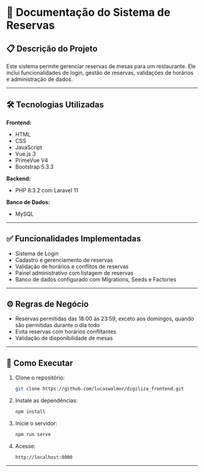 # 📄 Documentação do Sistema de Reservas  

## 📋 Descrição do Projeto  
Este sistema permite gerenciar reservas de mesas para um restaurante. Ele inclui funcionalidades de login, gestão de reservas, validações de horários e administração de dados.  

---

## 🛠 Tecnologias Utilizadas  

**Frontend:**  
- HTML  
- CSS  
- JavaScript  
- Vue.js 3
- PrimeVue V4
- Bootstrap 5.3.3

**Backend:**  
- PHP 8.3.2 com Laravel 11

**Banco de Dados:**  
- MySQL  
---

## ✅ Funcionalidades Implementadas  
- Sistema de Login  
- Cadastro e gerenciamento de reservas  
- Validação de horários e conflitos de reservas  
- Painel administrativo com listagem de reservas  
- Banco de dados configurado com Migrations, Seeds e Factories  

---

## ⚙️ Regras de Negócio  
- Reservas permitidas das 18:00 às 23:59, exceto aos domingos, quando são permitidas durante o dia todo  
- Evita reservas com horários conflitantes  
- Validação de disponibilidade de mesas  

---

## 🚀 Como Executar  
1. Clone o repositório:  
   ```bash
   git clone https://github.com/lucaswalmor/digiliza_frontend.git
   ```

2. Instale as dependências:  
   ```bash
   npm install
   ```

3. Inicie o servidor:
   ```bash
   npm run serve
   ```

4. Acesse:  
   ```
   http://localhost:8000
   ```
---